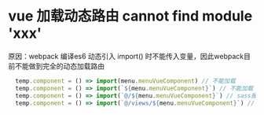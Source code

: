 # vue 加载动态路由 cannot find module 'xxx'
原因：webpack 编译es6 动态引入 import() 时不能传入变量，因此webpack目前不能做到完全的动态加载路由
```javascript
  temp.component = () => import(menu.menuVueComponent) // 不能加载
  temp.component = () => import(`${menu.menuVueComponent}`) // 不能加载
  temp.component = () => import(`@/${menu.menuVueComponent}`) // sass报错
  temp.component = () => import(`@/views/${menu.menuVueComponent}`) // 正确
```
